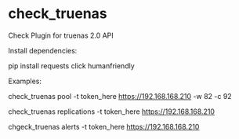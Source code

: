 # check_truenas
Check Plugin for truenas 2.0 API

Install dependencies:

pip install requests click humanfriendly

Examples:

check_truenas pool -t token_here https://192.168.168.210 -w 82 -c 92

check_truenas replications -t token_here https://192.168.168.210

chgeck_truenas alerts -t token_here https://192.168.168.210

